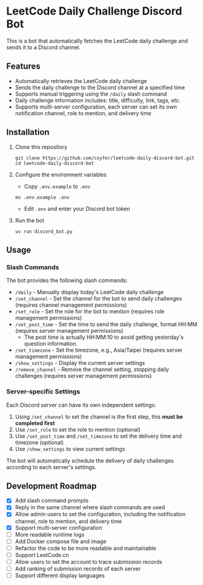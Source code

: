 # LeetCode Daily Challenge Discord Bot

This is a bot that automatically fetches the LeetCode daily challenge and sends it to a Discord channel.

## Features

- Automatically retrieves the LeetCode daily challenge
- Sends the daily challenge to the Discord channel at a specified time
- Supports manual triggering using the `/daily` slash command
- Daily challenge information includes: title, difficulty, link, tags, etc.
- Supports multi-server configuration, each server can set its own notification channel, role to mention, and delivery time

## Installation

1. Clone this repository
   ```
   git clone https://github.com/cxyfer/leetcode-daily-discord-bot.git
   cd leetcode-daily-discord-bot
   ```

2. Configure the environment variables
   - Copy `.env.example` to `.env`
   ```
   mv .env.example .env
   ```
   - Edit `.env` and enter your Discord bot token

3. Run the bot
   ```
   uv run discord_bot.py
   ```

## Usage

### Slash Commands

The bot provides the following slash commands:

- `/daily` - Manually display today's LeetCode daily challenge
- `/set_channel` - Set the channel for the bot to send daily challenges (requires channel management permissions)
- `/set_role` - Set the role for the bot to mention (requires role management permissions)
- `/set_post_time` - Set the time to send the daily challenge, format HH:MM (requires server management permissions)
   - The post time is actually HH:MM:10 to avoid getting yesterday's question information. 
- `/set_timezone` - Set the timezone, e.g., Asia/Taipei (requires server management permissions)
- `/show_settings` - Display the current server settings
- `/remove_channel` - Remove the channel setting, stopping daily challenges (requires server management permissions)

### Server-specific Settings

Each Discord server can have its own independent settings:

1. Using `/set_channel` to set the channel is the first step, this **must be completed first**
2. Use `/set_role` to set the role to mention (optional)
3. Use `/set_post_time` and `/set_timezone` to set the delivery time and timezone (optional)
4. Use `/show_settings` to view current settings

The bot will automatically schedule the delivery of daily challenges according to each server's settings.

## Development Roadmap

- [x] Add slash command prompts
- [x] Reply in the same channel where slash commands are used
- [x] Allow admin users to set the configuration, including the notification channel, role to mention, and delivery time
- [x] Support multi-server configuration
- [ ] More readable runtime logs
- [ ] Add Docker compose file and image
- [ ] Refactor the code to be more readable and maintainable
- [ ] Support LeetCode.cn
- [ ] Allow users to set the account to trace submission records
- [ ] Add ranking of submission records of each server
- [ ] Support different display languages